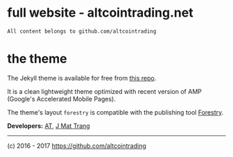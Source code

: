 # full website - altcointrading.net

`All content belongs to github.com/altcointrading`

# the theme 

The Jekyll theme is available for free from [this repo](https://github.com/altcointrading/trading). 

It is a clean lightweight theme optimized with recent version of AMP (Google's Accelerated Mobile Pages). 

The theme's layout `forestry` is compatible with the publishing tool [Forestry](https://forestry.io/).

**Developers:** [AT](https://github.com/altcointrading), [J Mat Trang](https://github.com/mthjn)

________________________

(c) 2016 - 2017 https://github.com/altcointrading
